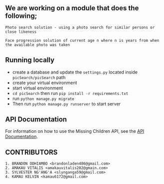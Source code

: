 ## We are working on a module that does the following;

	Photo search solution - using a photo search for similar persons or close likeness

	Face progression solution of current age n where n is years from when the available photo was taken  
## Running locally
- create a database and update the `settings.py` located inside `picSearch/picSearch` path
- create your virtual environment
- start virtual environment
- `cd picSearch` then run `pip install -r requirements.txt`
- run `python manage.py migrate`
- Then run `python manage.py runserver` to start server

## API Documentation

For information on how to use the Missing Children API, see the [API Documentation](picSearch/API_DOCUMENTATION.md).

## CONTRIBUTORS

	1. BRANDON ODHIAMBO <brandonladen486@gmail.com>
	2. AMAKAU VITALIS <amakauvitalis202@gmain.com>
	3. SYLVESTER NG'ANG'A <slynganga59@gmail.com>
	4. KAMAU KELVIN <kamau6172@gmail.com>
